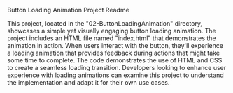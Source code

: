 Button Loading Animation Project Readme

This project, located in the "02-ButtonLoadingAnimation" directory, showcases a simple yet visually engaging button loading animation. The project includes an HTML file named "index.html" that demonstrates the animation in action. When users interact with the button, they'll experience a loading animation that provides feedback during actions that might take some time to complete. The code demonstrates the use of HTML and CSS to create a seamless loading transition. Developers looking to enhance user experience with loading animations can examine this project to understand the implementation and adapt it for their own use cases.